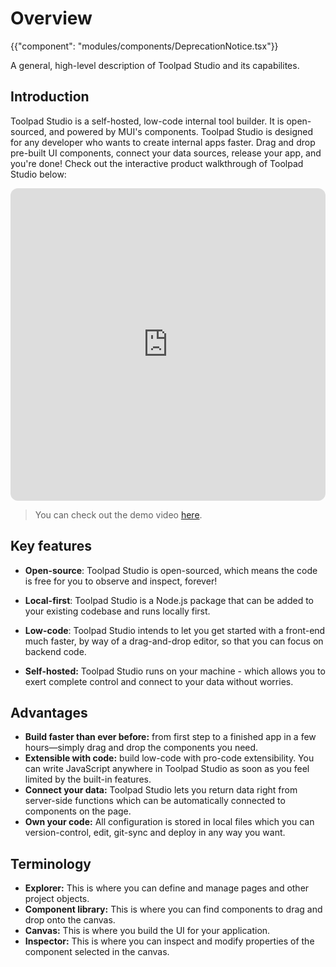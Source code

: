 # Overview

{{"component": "modules/components/DeprecationNotice.tsx"}}

<p class="description">A general, high-level description of Toolpad Studio and its capabilites.</p>

## Introduction

Toolpad Studio is a self-hosted, low-code internal tool builder. It is open-sourced, and powered by MUI's components.
Toolpad Studio is designed for any developer who wants to create internal apps faster.
Drag and drop pre-built UI components, connect your data sources, release your app, and you're done! Check out the interactive product walkthrough of Toolpad Studio below:

<iframe id="toolpad-first-app" src="https://demo.arcade.software/IpenLZL7QdOH6kkuNClX?embed" frameborder="0" loading="lazy" webkitallowfullscreen mozallowfullscreen allowfullscreen title="Default page | Toolpad Studio editor" style="width: 100%; height: min(60vw, 500px); border-radius: 0.75rem"></iframe>

> You can check out the demo video [here](https://github.com/mui/toolpad#product-walkthrough).

## Key features

- **Open-source**: Toolpad Studio is open-sourced, which means the code is free for you to observe and inspect, forever!

- **Local-first**: Toolpad Studio is a Node.js package that can be added to your existing codebase and runs locally first.

- **Low-code**: Toolpad Studio intends to let you get started with a front-end much faster, by way of a drag-and-drop editor, so that you can focus on backend code.

- **Self-hosted:** Toolpad Studio runs on your machine - which allows you to exert complete control and connect to your data without worries.

## Advantages

- **Build faster than ever before:** from first step to a finished app in a few hours—simply drag and drop the components you need.
- **Extensible with code:** build low-code with pro-code extensibility. You can write JavaScript anywhere in Toolpad Studio as soon as you feel limited by the built-in features.
- **Connect your data:** Toolpad Studio lets you return data right from server-side functions which can be automatically connected to components on the page.
- **Own your code:** All configuration is stored in local files which you can version-control, edit, git-sync and deploy in any way you want.

## Terminology

- **Explorer:** This is where you can define and manage pages and other project objects.
- **Component library:** This is where you can find components to drag and drop onto the canvas.
- **Canvas:** This is where you build the UI for your application.
- **Inspector:** This is where you can inspect and modify properties of the component selected in the canvas.
